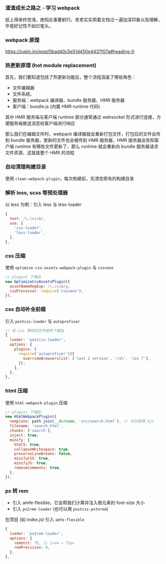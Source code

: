 ### 渣渣成长之路之 - 学习 webpack

纸上得来终觉浅，绝知此事要躬行。老老实实照着文档过一遍加深印象以及理解，毕竟好记性不如烂笔头。

### webpack 原理

https://juejin.im/post/5badd0c5e51d450e4437f07a#heading-0

### 热更新原理 (hot module replacement)

首先，我们要知道包括了热更新功能后，整个流程涵盖了哪些角色：

- 文件编辑器
- 文件系统、
- 服务端：webpack 编译器、bundle 服务器、HMR 服务器
- 客户端：bundle.js (内置 HMR runtime 代码)

其中 HMR 服务端与客户端 runtime 部分通常通过 websocket 形式进行连接，方便服务端推送消息给客户端进行响应

那么我们在编辑文件时，webpack 编译器就会重新打包文件，打包后的文件会传到 bundle 服务器，更新的文件也会被传到 HMR 服务器，HMR 服务器会告知客户端 runtime 有哪些文件更新了，那么 runtime 就会重新向 bundle 服务器请求文件资源，这就是整个 HMR 的流程

### 自动清理构建目录

使用 `clean-webpack-plugin`，每次构建前，先清空原有的构建目录

### 解析 less, scss 等预处理器

以 less 为例：引入 less 与 less-loader

```javascript
{
  test: /\.less$/,
  use: [
    'css-loader',
    'less-loader',
  ],
},
```

### css 压缩

使用 `optimize-css-assets-webpack-plugin` 与 `cssnano`

```javascript
// plugins 下增加
new OptimizeCssAssetsPlugin({
  assetNameRegExp: /\.css$/g,
  cssProcessor: require('cssnano'),
}),
```

### css 自动补全前缀

引入 `postcss-loader` 与 `autoprefixer`

```javascript
// 在 css 等样式文件规则下增加
{
  loader: 'postcss-loader',
  options: {
    plugins: [
      require('autoprefixer')({
        overrideBrowserslist: ['last 2 version', '>1%', 'ios 7'],
      }),
    ],
  },
},
```

### html 压缩

使用 `html-webpack-plugin` 压缩

```javascript
// plugins 下增加
new HtmlWebpackPlugin({
  template: path.join(__dirname, 'src/search.html'), // 可以使用 ejs
  filename: 'search.html',
  chunks: ['search'],
  inject: true,
  minify: {
    html5: true,
    collapseWhitespace: true,
    preserveLineBreaks: false,
    minifyCSS: true,
    minifyJS: true,
    removeComments: true,
  },
}),
```

### px 转 rem

- 引入 amfe-flexible，它会帮我们计算并注入根元素的 font-size 大小
- 引入 `px2rem-loader` (也可以用 `postcss-pxtorem`)

在项目 (如 index.js) 引入 `amfe-flexible`

```javascript
{
  loader: 'px2rem-loader',
  options: {
    remUnit: 75, // 1rem = 75px
    remPrecision: 8,
  },
},
```
